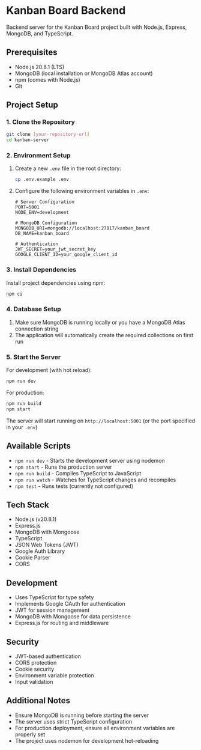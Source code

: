 # Kanban Board Backend

Backend server for the Kanban Board project built with Node.js, Express, MongoDB, and TypeScript.

## Prerequisites

- Node.js 20.8.1 (LTS)
- MongoDB (local installation or MongoDB Atlas account)
- npm (comes with Node.js)
- Git

## Project Setup

### 1. Clone the Repository

```bash
git clone [your-repository-url]
cd kanban-server
```

### 2. Environment Setup

1. Create a new `.env` file in the root directory:
   ```bash
   cp .env.example .env
   ```

2. Configure the following environment variables in `.env`:
   ```plaintext
   # Server Configuration
   PORT=5001
   NODE_ENV=development

   # MongoDB Configuration
   MONGODB_URI=mongodb://localhost:27017/kanban_board
   DB_NAME=kanban_board

   # Authentication
   JWT_SECRET=your_jwt_secret_key
   GOOGLE_CLIENT_ID=your_google_client_id

### 3. Install Dependencies

Install project dependencies using npm:
```bash
npm ci
```

### 4. Database Setup

1. Make sure MongoDB is running locally or you have a MongoDB Atlas connection string
2. The application will automatically create the required collections on first run

### 5. Start the Server

For development (with hot reload):
```bash
npm run dev
```

For production:
```bash
npm run build
npm start
```

The server will start running on `http://localhost:5001` (or the port specified in your `.env`)

## Available Scripts

- `npm run dev` - Starts the development server using nodemon
- `npm start` - Runs the production server
- `npm run build` - Compiles TypeScript to JavaScript
- `npm run watch` - Watches for TypeScript changes and recompiles
- `npm test` - Runs tests (currently not configured)


## Tech Stack

- Node.js (v20.8.1)
- Express.js
- MongoDB with Mongoose
- TypeScript
- JSON Web Tokens (JWT)
- Google Auth Library
- Cookie Parser
- CORS

## Development

- Uses TypeScript for type safety
- Implements Google OAuth for authentication
- JWT for session management
- MongoDB with Mongoose for data persistence
- Express.js for routing and middleware

## Security

- JWT-based authentication
- CORS protection
- Cookie security
- Environment variable protection
- Input validation

## Additional Notes

- Ensure MongoDB is running before starting the server
- The server uses strict TypeScript configuration
- For production deployment, ensure all environment variables are properly set
- The project uses nodemon for development hot-reloading